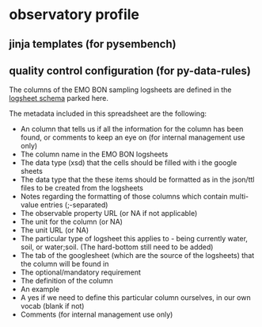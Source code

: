 # observatory profile

## jinja templates (for pysembench)

## quality control configuration (for py-data-rules)

The columns of the EMO BON sampling logsheets are defined in the [logsheet schema](https://github.com/emo-bon/observatory-profile/blob/main/logsheet_schema_extended.csv) parked here.

The metadata included in this spreadsheet are the following:
* An column that tells us if all the information for the column has been found, or comments to keep an eye on (for internal management use only)
* The column name in the EMO BON logsheets
* The data type (xsd) that the cells should be filled with i the google sheets
* The data type that the these items should be formatted as in the json/ttl files to be created from the logsheets
* Notes regarding the formatting of those columns which contain multi-value entries (;-separated)
* The observable property URL (or NA if not applicable)
* The unit for the column (or NA)
* The unit URL (or NA)
* The particular type of logsheet this applies to - being currently water, soil, or water;soil. (The hard-bottom still need to be added)
* The tab of the googlesheet (which are the source of the logsheets) that the column will be found in
* The optional/mandatory requirement
* The definition of the column
* An example
* A yes if we need to define this particular column ourselves, in our own vocab (blank if not)
* Comments (for internal management use only)
